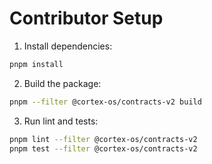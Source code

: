 # Contributor Setup

1. Install dependencies:
```bash
pnpm install
```
2. Build the package:
```bash
pnpm --filter @cortex-os/contracts-v2 build
```
3. Run lint and tests:
```bash
pnpm lint --filter @cortex-os/contracts-v2
pnpm test --filter @cortex-os/contracts-v2
```
